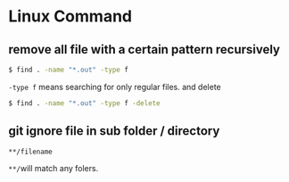 # Linux Command
## remove all file with a certain pattern recursively
``` sh
$ find . -name "*.out" -type f
```
`-type f` means searching for only regular files.
and delete
``` sh
$ find . -name "*.out" -type f -delete
```
## git ignore file in sub folder / directory
``` 
**/filename
```
`**/`will match any folers.